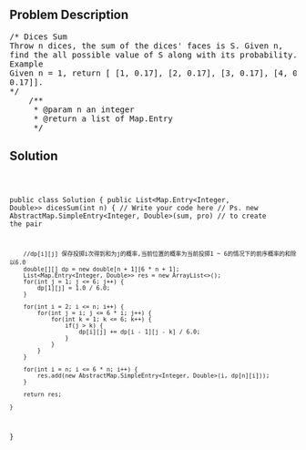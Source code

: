 <!--
<style>
  body { font-family: Arial, sans-serif; }
  .container { max-width: 100%; margin: 0 auto; padding: 10px; }
  .comment-block { max-width: 30%; background-color: #f9f9f9; padding: 10px; border-left: 5px solid #ccc; overflow-wrap: break-word; white-space: pre-wrap; }
  .code-block { background-color: #f4f4f4; padding: 10px; border: 1px solid #ddd; overflow-wrap: break-word; white-space: pre-wrap; }
</style>
-->

<div class='container'>
<h2>Problem Description</h2>
<div class='comment-block'>
<pre>
/* Dices Sum
Throw n dices, the sum of the dices' faces is S. Given n,
find the all possible value of S along with its probability.
Example
Given n = 1, return [ [1, 0.17], [2, 0.17], [3, 0.17], [4, 0.17], [5, 0.17], [6,
0.17]].
*/
    /**
     * @param n an integer
     * @return a list of Map.Entry<sum, probability>
     */
</pre>
</div>

<h2>Solution</h2>
<div class='code-block'>
<pre><code class='language-java'>

public class Solution {
    public List<Map.Entry<Integer, Double>> dicesSum(int n) {
        // Write your code here
        // Ps. new AbstractMap.SimpleEntry<Integer, Double>(sum, pro)
        // to create the pair
        
        //dp[i][j] 保存投掷i次得到和为j的概率,当前位置的概率为当前投掷1 ~ 6的情况下的前序概率的和除以6.0
        double[][] dp = new double[n + 1][6 * n + 1];
        List<Map.Entry<Integer, Double>> res = new ArrayList<>();
        for(int j = 1; j <= 6; j++) {
            dp[1][j] = 1.0 / 6.0;
        }
        
        for(int i = 2; i <= n; i++) {
            for(int j = i; j <= 6 * i; j++) {
                for(int k = 1; k <= 6; k++) {
                    if(j > k) {
                        dp[i][j] += dp[i - 1][j - k] / 6.0;
                    }
                }
            }
        }
        
        for(int i = n; i <= 6 * n; i++) {
            res.add(new AbstractMap.SimpleEntry<Integer, Double>(i, dp[n][i]));
        }
        
        return res;
        
    }
}</code></pre>
</div>
</div>
